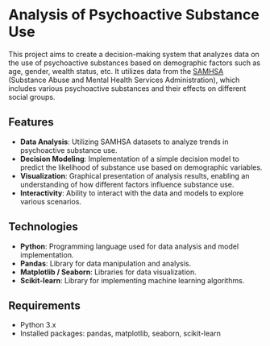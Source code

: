 # Analysis of Psychoactive Substance Use

This project aims to create a decision-making system that analyzes data on the use of psychoactive substances based on demographic factors such as age, gender, wealth status, etc. It utilizes data from the [SAMHSA](https://www.samhsa.gov/) (Substance Abuse and Mental Health Services Administration), which includes various psychoactive substances and their effects on different social groups.

## Features
- **Data Analysis**: Utilizing SAMHSA datasets to analyze trends in psychoactive substance use.
- **Decision Modeling**: Implementation of a simple decision model to predict the likelihood of substance use based on demographic variables.
- **Visualization**: Graphical presentation of analysis results, enabling an understanding of how different factors influence substance use.
- **Interactivity**: Ability to interact with the data and models to explore various scenarios.

## Technologies
- **Python**: Programming language used for data analysis and model implementation.
- **Pandas**: Library for data manipulation and analysis.
- **Matplotlib / Seaborn**: Libraries for data visualization.
- **Scikit-learn**: Library for implementing machine learning algorithms.

## Requirements
- Python 3.x
- Installed packages: pandas, matplotlib, seaborn, scikit-learn
